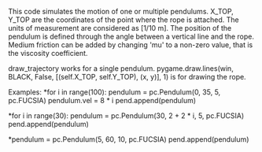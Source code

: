 This code simulates the motion of one or multiple pendulums. 
X_TOP, Y_TOP are the coordinates of the point where the rope is attached. 
The units of measurement are considered as [1/10 m].
The position of the pendulum is defined through the angle between a vertical line and the rope.
Medium friction can be added by changing 'mu' to a non-zero value, that is the viscosity coefficient. 

draw_trajectory works for a single pendulum. 
pygame.draw.lines(win, BLACK, False, [(self.X_TOP, self.Y_TOP), (x, y)], 1) is for drawing the rope.

Examples:
*for i in range(100):
    pendulum = pc.Pendulum(0, 35, 5, pc.FUCSIA)
    pendulum.vel = 8 * i
    pend.append(pendulum)

*for i in range(30):
    pendulum = pc.Pendulum(30, 2 + 2 * i, 5, pc.FUCSIA)
    pend.append(pendulum)

*pendulum = pc.Pendulum(5, 60, 10, pc.FUCSIA)
pend.append(pendulum)